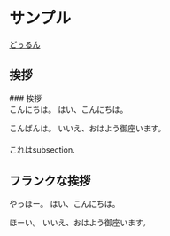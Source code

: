 # サンプル
[どぅるん](https://twitter.com/NegiIgaiNuki)

## 挨拶
<div id="ch"></div>
### 挨拶
<div id="sec"></div>
こんにちは。
はい、こんにちは。

こんばんは。
いいえ、おはよう御座います。

#### 
<div id="subsec188851569"></div>
これはsubsection.

## フランクな挨拶
<div id="ch"></div>
やっほー。
はい、こんにちは。

ほーい。
いいえ、おはよう御座います。

